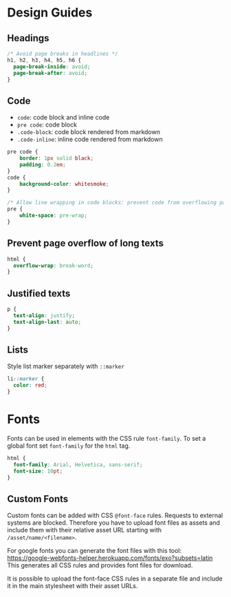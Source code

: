 # Design Guides
## Headings
```css linenums="1"
/* Avoid page breaks in headlines */
h1, h2, h3, h4, h5, h6 {
  page-break-inside: avoid;
  page-break-after: avoid;
}
```

## Code
* `code`: code block and inline code
* `pre code`: code block
* `.code-block`: code block rendered from markdown
* `.code-inline`: inline code rendered from markdown

```css linenums="1"
pre code {
    border: 1px solid black;
    padding: 0.2em;
}
code {
    background-color: whitesmoke;
}

/* Allow line wrapping in code blocks: prevent code from overflowing page */
pre {
    white-space: pre-wrap;
}
```

## Prevent page overflow of long texts
```css linenums="1"
html {
  overflow-wrap: break-word;
}
```

## Justified texts
```css linenums="1"
p {
  text-align: justify;
  text-align-last: auto;
}
```

## Lists
Style list marker separately with `::marker`
```css linenums="1"
li::marker {
  color: red;
}
```

# Fonts
Fonts can be used in elements with the CSS rule `font-family`.
To set a global font set `font-family` for the `html` tag. 

```css linenums="1"
html {
  font-family: Arial, Helvetica, sans-serif;
  font-size: 10pt;
}
```

## Custom Fonts
Custom fonts can be added with CSS `@font-face` rules.
Requests to external systems are blocked. 
Therefore you have to upload font files as assets and include them with their relative asset URL starting with `/asset/name/<filename>`.

For google fonts you can generate the font files with this tool: https://google-webfonts-helper.herokuapp.com/fonts/exo?subsets=latin
This generates all CSS rules and provides font files for download.

It is possible to upload the font-face CSS rules in a separate file and include it in the main stylesheet with their asset URLs.

